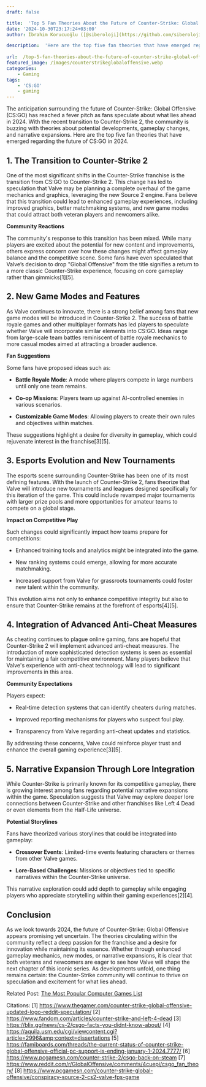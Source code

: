 ```yaml
---
draft: false

title:  'Top 5 Fan Theories About the Future of Counter-Strike: Global Offensive 2024'
date: '2024-10-30T23:17:24+03:00'
author: İbrahim Korucuoğlu ([@siberoloji](https://github.com/siberoloji))

description:  'Here are the top five fan theories that have emerged regarding the future of CS:GO in 2024' 
 
url:  /top-5-fan-theories-about-the-future-of-counter-strike-global-offensive-2024/
featured_image: /images/counterstrikeglobaloffensive.webp
categories:
    - Gaming
tags:
    - 'CS:GO'
    - gaming
---
```



The anticipation surrounding the future of Counter-Strike: Global Offensive (CS:GO) has reached a fever pitch as fans speculate about what lies ahead in 2024. With the recent transition to Counter-Strike 2, the community is buzzing with theories about potential developments, gameplay changes, and narrative expansions. Here are the top five fan theories that have emerged regarding the future of CS:GO in 2024.



## 1. **The Transition to Counter-Strike 2**



One of the most significant shifts in the Counter-Strike franchise is the transition from CS:GO to Counter-Strike 2. This change has led to speculation that Valve may be planning a complete overhaul of the game mechanics and graphics, leveraging the new Source 2 engine. Fans believe that this transition could lead to enhanced gameplay experiences, including improved graphics, better matchmaking systems, and new game modes that could attract both veteran players and newcomers alike.



**Community Reactions**



The community's response to this transition has been mixed. While many players are excited about the potential for new content and improvements, others express concern over how these changes might affect gameplay balance and the competitive scene. Some fans have even speculated that Valve’s decision to drop "Global Offensive" from the title signifies a return to a more classic Counter-Strike experience, focusing on core gameplay rather than gimmicks[1][5].



## 2. **New Game Modes and Features**



As Valve continues to innovate, there is a strong belief among fans that new game modes will be introduced in Counter-Strike 2. The success of battle royale games and other multiplayer formats has led players to speculate whether Valve will incorporate similar elements into CS:GO. Ideas range from large-scale team battles reminiscent of battle royale mechanics to more casual modes aimed at attracting a broader audience.



**Fan Suggestions**



Some fans have proposed ideas such as:


* **Battle Royale Mode**: A mode where players compete in large numbers until only one team remains.

* **Co-op Missions**: Players team up against AI-controlled enemies in various scenarios.

* **Customizable Game Modes**: Allowing players to create their own rules and objectives within matches.




These suggestions highlight a desire for diversity in gameplay, which could rejuvenate interest in the franchise[3][5].



## 3. **Esports Evolution and New Tournaments**



The esports scene surrounding Counter-Strike has been one of its most defining features. With the launch of Counter-Strike 2, fans theorize that Valve will introduce new tournaments and leagues designed specifically for this iteration of the game. This could include revamped major tournaments with larger prize pools and more opportunities for amateur teams to compete on a global stage.



**Impact on Competitive Play**



Such changes could significantly impact how teams prepare for competitions:


* Enhanced training tools and analytics might be integrated into the game.

* New ranking systems could emerge, allowing for more accurate matchmaking.

* Increased support from Valve for grassroots tournaments could foster new talent within the community.




This evolution aims not only to enhance competitive integrity but also to ensure that Counter-Strike remains at the forefront of esports[4][5].



## 4. **Integration of Advanced Anti-Cheat Measures**



As cheating continues to plague online gaming, fans are hopeful that Counter-Strike 2 will implement advanced anti-cheat measures. The introduction of more sophisticated detection systems is seen as essential for maintaining a fair competitive environment. Many players believe that Valve's experience with anti-cheat technology will lead to significant improvements in this area.



**Community Expectations**



Players expect:


* Real-time detection systems that can identify cheaters during matches.

* Improved reporting mechanisms for players who suspect foul play.

* Transparency from Valve regarding anti-cheat updates and statistics.




By addressing these concerns, Valve could reinforce player trust and enhance the overall gaming experience[3][5].



## 5. **Narrative Expansion Through Lore Integration**



While Counter-Strike is primarily known for its competitive gameplay, there is growing interest among fans regarding potential narrative expansions within the game. Speculation suggests that Valve may explore deeper lore connections between Counter-Strike and other franchises like Left 4 Dead or even elements from the Half-Life universe.



**Potential Storylines**



Fans have theorized various storylines that could be integrated into gameplay:


* **Crossover Events**: Limited-time events featuring characters or themes from other Valve games.

* **Lore-Based Challenges**: Missions or objectives tied to specific narratives within the Counter-Strike universe.




This narrative exploration could add depth to gameplay while engaging players who appreciate storytelling within their gaming experiences[2][4].



## Conclusion



As we look towards 2024, the future of Counter-Strike: Global Offensive appears promising yet uncertain. The theories circulating within the community reflect a deep passion for the franchise and a desire for innovation while maintaining its essence. Whether through enhanced gameplay mechanics, new modes, or narrative expansions, it is clear that both veterans and newcomers are eager to see how Valve will shape the next chapter of this iconic series. As developments unfold, one thing remains certain: the Counter-Strike community will continue to thrive on speculation and excitement for what lies ahead.



Related Post: <a href="https://www.siberoloji.com/the-most-popular-computer-games-list/" target="_blank" rel="noreferrer noopener">The Most Popular Computer Games List</a>



Citations: [1] <a href="https://www.thegamer.com/counter-strike-global-offensive-updated-logo-reddit-speculation/">https://www.thegamer.com/counter-strike-global-offensive-updated-logo-reddit-speculation/</a> [2] https://www.fandom.com/articles/counter-strike-and-left-4-dead [3] https://blix.gg/news/cs-2/csgo-facts-you-didnt-know-about/ [4] https://aquila.usm.edu/cgi/viewcontent.cgi?article=2996&amp;context=dissertations [5] https://famiboards.com/threads/the-current-status-of-counter-strike-global-offensive-official-pc-support-is-ending-january-1-2024.7777/ [6] https://www.pcgamesn.com/counter-strike-2/csgo-back-on-steam [7] https://www.reddit.com/r/GlobalOffensive/comments/4cuepi/csgo_fan_theory/ [8] https://www.pcgamesn.com/counter-strike-global-offensive/conspiracy-source-2-cs2-valve-fps-game
